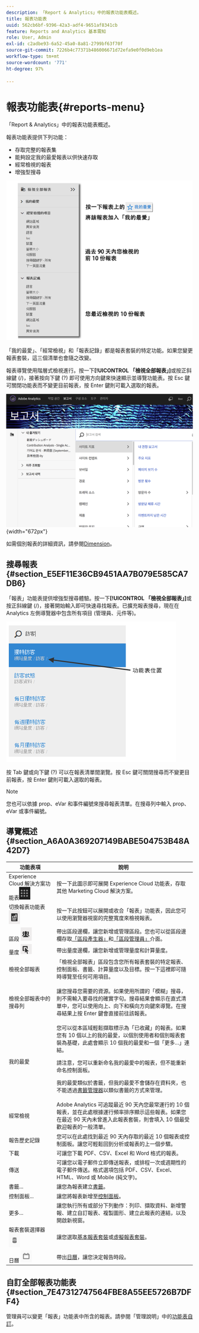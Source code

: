 ```yaml
---
description: 「Report & Analytics」中的報表功能表概述。
title: 報表功能表
uuid: 562cb6bf-9396-42a3-adf4-9651af8341cb
feature: Reports and Analytics 基本需知
role: User, Admin
exl-id: c2adbe93-6a52-45a0-8a81-2799bf63f70f
source-git-commit: 7226b4c77371b486006671d72efa9e0f0d9eb1ea
workflow-type: tm+mt
source-wordcount: '771'
ht-degree: 97%

---
```


# 報表功能表{#reports-menu}

「Report &amp; Analytics」中的報表功能表概述。

報表功能表提供下列功能：

* 存取完整的報表集
* 能夠設定我的最愛報表以供快速存取
* 經常檢視的報表
* 增強型搜尋

![](assets/menu-mainnav.png)

「我的最愛」、「經常檢視」和「報表記錄」都是報表套裝的特定功能。如果您變更報表套裝，這三個清單也會隨之改變。

報表導覽使用階層式檢視進行。按一下&#x200B;**[!UICONTROL 「檢視全部報表」]**&#x200B;或按正斜線鍵 (/)，接著按向下鍵 (?) 即可使用方向鍵來快速顯示並導覽功能表。按 Esc 鍵可關閉功能表而不變更目前報表，按 Enter 鍵則可載入選取的報表。

![](assets/reports-landing.png){width=&quot;672px&quot;}

如需個別報表的詳細資訊，請參閱[Dimension](/help/components/dimensions/overview.md)。

## 搜尋報表 {#section_E5EF11E36CB9451AA7B079E585CA7DB6}

「報表」功能表提供增強型搜尋體驗。按一下&#x200B;**[!UICONTROL 「檢視全部報表」]**&#x200B;或按正斜線鍵 (/)，接著開始輸入即可快速尋找報表。已擴充報表搜尋，現在在 Analytics 左側導覽器中包含所有項目 (管理員、元件等)。

![](assets/menu-search.png)

按 Tab 鍵或向下鍵 (?) 可以在報表清單間瀏覽。按 Esc 鍵可關閉搜尋而不變更目前報表，按 Enter 鍵則可載入選取的報表。

>[!NOTE]
>
>您也可以依據 prop、eVar 和事件編號來搜尋報表清單。在搜尋列中輸入 prop、eVar 或事件編號。

## 導覽概述 {#section_A6A0A369207149BABE504753B48A42D7}

<table id="table_3BA295966BBC4C94ABDC3718D1894698"> 
 <thead> 
  <tr> 
   <th colname="col1" class="entry"> 功能表項 </th> 
   <th colname="col2" class="entry"> 說明 </th> 
  </tr>
 </thead>
 <tbody> 
  <tr> 
   <td colname="col1">Experience Cloud 解決方案功能表<img placement="inline"  src="assets/mc-icon.png" width="30px" id="image_B75D0F6991F74389A77068D999C9A910" /> </td> 
   <td colname="col2"> 按一下此圖示即可展開 Experience Cloud 功能表，存取其他 Marketing Cloud 解決方案。 </td> 
  </tr> 
  <tr> 
   <td colname="col1">切換報表功能表 <img placement="inline"  src="assets/toggle_icon.png" id="image_32296B71E82C4694821D99867305F5FE" width="30px" /> </td> 
   <td colname="col2"> 按一下此按鈕可以展開或收合「報表」功能表，因此您可以使用瀏覽器視窗的完整寬度來檢視報表。 </td> 
  </tr> 
  <tr> 
   <td colname="col1"><span class="uicontrol">區段 <img placement="inline"  src="assets/segment_icon.png" width="30px" id="image_6BF461356C8640EA8E93B74092320E91" /></span> </td> 
   <td colname="col2">帶出區段邊欄，讓您新增或管理區段。您也可以從區段邊欄存取<a href="/help/components/segmentation/segmentation-workflow/seg-build.md"  >「區段產生器」</a>和<a href="https://experienceleague.adobe.com/docs/analytics/components/segmentation/segmentation-workflow/seg-manage.html?lang=zh-Hant"  >「區段管理員」</a>介面。 </td> 
  </tr> 
  <tr> 
   <td colname="col1"><span class="uicontrol">量度 <img placement="inline"  src="assets/metrics_icon.png" width="30px" id="image_88620CB8A9CC4BC3BE4CE30BDA727512" /></span> </td> 
   <td colname="col2"> 帶出量度邊欄，讓您新增或管理量度和計算量度。 </td> 
  </tr> 
  <tr> 
   <td colname="col1"><span class="uicontrol"> 檢視全部報表</span> </td> 
   <td colname="col2"><span class="uicontrol">「檢視全部報表」</span>區段包含您所有報表套裝的特定報表、控制面板、書籤、計算量度以及目標。按一下這裡即可隨時導覽至任何可用項目。 </td> 
  </tr> 
  <tr> 
   <td colname="col1"><span class="uicontrol">檢視全部報表</span>中的搜尋列 </td> 
   <td colname="col2"> <p> 讓您搜尋您需要的資源。如果使用所謂的「模糊」搜尋，則不需輸入要尋找的確實字句。搜尋結果會顯示在直式清單中，您可以使用向上、向下和橫向方向鍵來導覽。在搜尋結果上按 <span class="uicontrol">Enter</span> 鍵會直接前往該報表。 </p> </td> 
  </tr> 
  <tr> 
   <td colname="col1"><span class="uicontrol">我的最愛</span> </td> 
   <td colname="col2">您可以從本區域輕鬆擷取標示為<span class="uicontrol">「已收藏」</span>的報表。如果您有 10 個以上的我的最愛，以個別使用者和個別報表套裝為基礎，此處會顯示 10 個我的最愛和一個<span class="uicontrol">「更多...」</span>連結。 <p>請注意，您可以重新命名我的最愛中的報表，但不能重新命名控制面板。 </p> <p>我的最愛類似於書籤，但我的最愛不會儲存在資料夾，也不能透過<a href="/help/analyze/reports-analytics/bookmarks.md"  >書籤管理器</a>以類似書籤的方式來管理。 </p> </td> 
  </tr> 
  <tr> 
   <td colname="col1"><span class="uicontrol"> 經常檢視</span> </td> 
   <td colname="col2"> Adobe Analytics 可追蹤最近 90 天內您最常運行的 10 個報表，並在此處根據運行頻率排序顯示這些報表。如果您在最近 90 天內未曾進入此報表套裝，則會填入 10 個最受歡迎報表的一般清單。 </td> 
  </tr> 
  <tr> 
   <td colname="col1"><span class="uicontrol"> 報告歷史記錄</span> </td> 
   <td colname="col2"> 您可以在此處找到最近 90 天內存取的最近 10 個報表或控制面板。讓您可輕鬆回到分析或報表的上一個步驟。 </td> 
  </tr> 
  <tr> 
   <td colname="col1"><span class="uicontrol"> 下載</span> </td> 
   <td colname="col2">可讓您下載 PDF、CSV、Excel 和 Word 格式的報表。 </td> 
  </tr> 
  <tr> 
   <td colname="col1"><span class="uicontrol"> 傳送</span> </td> 
   <td colname="col2">可讓您以電子郵件立即傳送報表，或排程一次或週期性的電子郵件傳送。格式選項包括 PDF、CSV、Excel、HTML、Word 或 Mobile (純文字)。</td> 
  </tr> 
  <tr> 
   <td colname="col1"><span class="uicontrol"> 書籤...</span> </td> 
   <td colname="col2">讓您為報表建立<a href="/help/analyze/reports-analytics/bookmarks.md"  >書籤</a>。 </td> 
  </tr> 
  <tr> 
   <td colname="col1"><span class="uicontrol"> 控制面板</span>... </td> 
   <td colname="col2">讓您將報表新增至<a href="/help/analyze/reports-analytics/dashboard.md"  >控制面板</a>。 </td> 
  </tr> 
  <tr> 
   <td colname="col1"><span class="uicontrol"> 更多...</span> </td> 
   <td colname="col2"> 讓您執行所有或部分下列動作：列印、擷取資料、新增警報、建立自訂報表、複製圖形、建立此報表的連結，以及開啟新視窗。 </td> 
  </tr> 
  <tr> 
   <td colname="col1">報表套裝選擇器 <img placement="inline"  src="assets/report-suite-selector.png" width="30px" id="image_9F64944D46574B2AA38D81A7C82C4AC4" /> </td> 
   <td colname="col2">讓您選取<a href="https://experienceleague.adobe.com/docs/analytics/admin/manage-report-suites/report-suites-admin.html?lang=zh-Hant"  >基本報表套裝</a>或<a href="https://experienceleague.adobe.com/docs/analytics/components/virtual-report-suites/vrs-about.html"  >虛擬報表套裝</a>。 </td> 
  </tr> 
  <tr> 
   <td colname="col1">日曆 <img placement="inline"  src="assets/calendar-icon.png" width="30px" id="image_C5E4F87F964C4C3E98496D38A1123502" /> </td> 
   <td colname="col2">帶出<a href="/help/analyze/reports-analytics/overview/report-overview.md#section_8C6C4AD84D9043E8ABD53FF8F645AAB1"  >日曆</a>，讓您決定報告時段。 </td> 
  </tr> 
 </tbody> 
</table>

## 自訂全部報表功能表 {#section_7E47312747564FBE8A55EE5726B7DFF4}

管理員可以變更「報表」功能表中所含的報表。請參閱「管理說明」中的[功能表自訂](https://experienceleague.adobe.com/docs/analytics/admin/admin-tools/customize-menus.html)。
